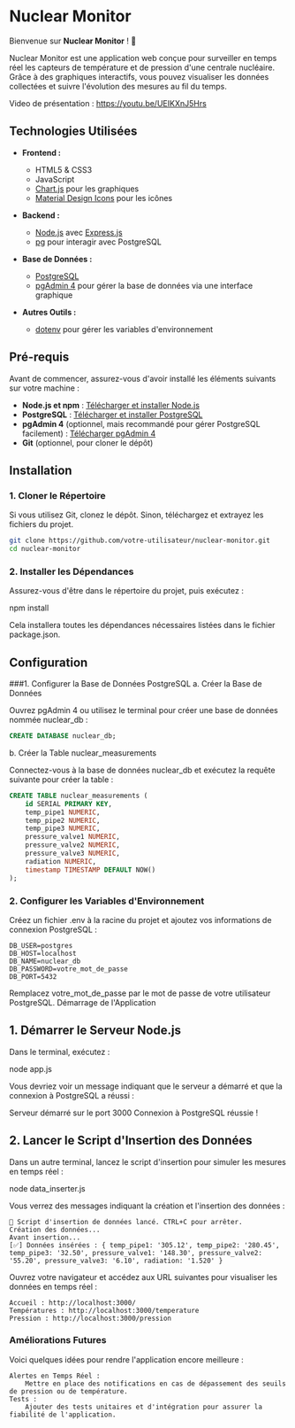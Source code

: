 # Nuclear Monitor

Bienvenue sur **Nuclear Monitor** ! 🌟

Nuclear Monitor est une application web conçue pour surveiller en temps réel les capteurs de température et de pression d'une centrale nucléaire. Grâce à des graphiques interactifs, vous pouvez visualiser les données collectées et suivre l'évolution des mesures au fil du temps.

Video de présentation : https://youtu.be/UEIKXnJ5Hrs

## Technologies Utilisées

- **Frontend :**
  - HTML5 & CSS3
  - JavaScript
  - [Chart.js](https://www.chartjs.org/) pour les graphiques
  - [Material Design Icons](https://materialdesignicons.com/) pour les icônes

- **Backend :**
  - [Node.js](https://nodejs.org/) avec [Express.js](https://expressjs.com/)
  - [pg](https://node-postgres.com/) pour interagir avec PostgreSQL

- **Base de Données :**
  - [PostgreSQL](https://www.postgresql.org/)
  - [pgAdmin 4](https://www.pgadmin.org/) pour gérer la base de données via une interface graphique

- **Autres Outils :**
  - [dotenv](https://www.npmjs.com/package/dotenv) pour gérer les variables d'environnement

## Pré-requis

Avant de commencer, assurez-vous d'avoir installé les éléments suivants sur votre machine :

- **Node.js et npm** : [Télécharger et installer Node.js](https://nodejs.org/)
- **PostgreSQL** : [Télécharger et installer PostgreSQL](https://www.postgresql.org/download/)
- **pgAdmin 4** (optionnel, mais recommandé pour gérer PostgreSQL facilement) : [Télécharger pgAdmin 4](https://www.pgadmin.org/download/)
- **Git** (optionnel, pour cloner le dépôt)

## Installation

### 1. Cloner le Répertoire

Si vous utilisez Git, clonez le dépôt. Sinon, téléchargez et extrayez les fichiers du projet.

```bash
git clone https://github.com/votre-utilisateur/nuclear-monitor.git
cd nuclear-monitor
```

### 2. Installer les Dépendances

Assurez-vous d'être dans le répertoire du projet, puis exécutez :

npm install

Cela installera toutes les dépendances nécessaires listées dans le fichier package.json.
## Configuration
###1. Configurer la Base de Données PostgreSQL
a. Créer la Base de Données

Ouvrez pgAdmin 4 ou utilisez le terminal pour créer une base de données nommée nuclear_db :
```SQL
CREATE DATABASE nuclear_db;
```
b. Créer la Table nuclear_measurements

Connectez-vous à la base de données nuclear_db et exécutez la requête suivante pour créer la table :
```sql
CREATE TABLE nuclear_measurements (
    id SERIAL PRIMARY KEY,
    temp_pipe1 NUMERIC,
    temp_pipe2 NUMERIC,
    temp_pipe3 NUMERIC,
    pressure_valve1 NUMERIC,
    pressure_valve2 NUMERIC,
    pressure_valve3 NUMERIC,
    radiation NUMERIC,
    timestamp TIMESTAMP DEFAULT NOW()
);
```

### 2. Configurer les Variables d'Environnement

Créez un fichier .env à la racine du projet et ajoutez vos informations de connexion PostgreSQL :
```
DB_USER=postgres
DB_HOST=localhost
DB_NAME=nuclear_db
DB_PASSWORD=votre_mot_de_passe
DB_PORT=5432
```
Remplacez votre_mot_de_passe par le mot de passe de votre utilisateur PostgreSQL.
Démarrage de l'Application
## 1. Démarrer le Serveur Node.js

Dans le terminal, exécutez :

node app.js

Vous devriez voir un message indiquant que le serveur a démarré et que la connexion à PostgreSQL a réussi :

Serveur démarré sur le port 3000
Connexion à PostgreSQL réussie !

## 2. Lancer le Script d'Insertion des Données

Dans un autre terminal, lancez le script d'insertion pour simuler les mesures en temps réel :

node data_inserter.js

Vous verrez des messages indiquant la création et l'insertion des données :
```
📡 Script d'insertion de données lancé. CTRL+C pour arrêter.
Création des données...
Avant insertion...
[✅] Données insérées : { temp_pipe1: '305.12', temp_pipe2: '280.45', temp_pipe3: '32.50', pressure_valve1: '148.30', pressure_valve2: '55.20', pressure_valve3: '6.10', radiation: '1.520' }
```
Ouvrez votre navigateur et accédez aux URL suivantes pour visualiser les données en temps réel :

    Accueil : http://localhost:3000/
    Températures : http://localhost:3000/temperature
    Pression : http://localhost:3000/pression


### Améliorations Futures

Voici quelques idées pour rendre l'application encore meilleure :

    Alertes en Temps Réel :
        Mettre en place des notifications en cas de dépassement des seuils de pression ou de température.
    Tests :
        Ajouter des tests unitaires et d'intégration pour assurer la fiabilité de l'application.
